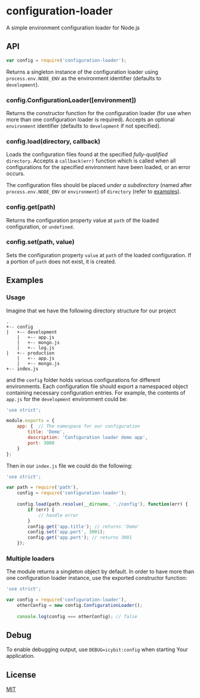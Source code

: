 # configuration-loader

A simple environment configuration loader for Node.js

## API

```js
var config = require('configuration-loader');
```

Returns a singleton instance of the configuration loader using `process.env.NODE_ENV` as the environment identifier (defaults to `development`).

### config.ConfigurationLoader([environment])

Returns the constructor function for the configuration loader (for use when more than one configuration loader is required).
Accepts an optional `environment` identifier (defaults to `development` if not specified).

### config.load(directory, callback)

Loads the configuration files found at the specified _fully-qualified_ `directory`.
Accepts a `callback(err)` function which is called when all configurations for the specified environment have been loaded, or an error occurs.

The configuration files should be placed _under a subdirectory_ (named after `process.env.NODE_ENV` or `environment`) of `directory` (refer to [examples](#Examples)).

### config.get(path)

Returns the configuration property value at `path` of the loaded configuration, or `undefined`.

### config.set(path, value)

Sets the configuration property `value` at `path` of the loaded configuration. 
If a portion of `path` does not exist, it is created.

## Examples

### Usage

Imagine that we have the following directory structure for our project

```
.
+-- config
|	+-- development
	|	+-- app.js
	|	+-- mongo.js
	|	+-- log.js
|	+-- production
	|	+-- app.js
	|	+-- mongo.js
+-- index.js
```

and the `config` folder holds various configurations for different environments. 
Each configuration file should export a namespaced object containing necessary configuration entries.
For example, the contents of `app.js` for the `development` environment could be:

```js
'use strict';

module.exports = {
	app: {	// The namespace for our configuration
		title: 'Demo',
		description: 'Configuration loader demo app',
		port: 3000
	}
};
```

Then in our `index.js` file we could do the following:

```js
'use strict';

var path = require('path'),
	config = require('configuration-loader');
	
	config.load(path.resolve(__dirname, './config'), function(err) {
		if (err) {
			// handle error
		}
		config.get('app.title'); // returns 'Demo'
		config.set('app.port', 3001);
		config.get('app.port'); // returns 3001
	});
```

### Multiple loaders

The module returns a singleton object by default. In order to have more than one configuration loader instance, use the exported constructor function:

```js
'use strict';

var config = require('configuration-loader'),
	otherConfig = new config.ConfigurationLoader();
	
	console.log(config === otherConfig); // false
```

## Debug

To enable debugging output, use `DEBUG=icybit:config` when starting Your application.

## License

[MIT](LICENSE)
